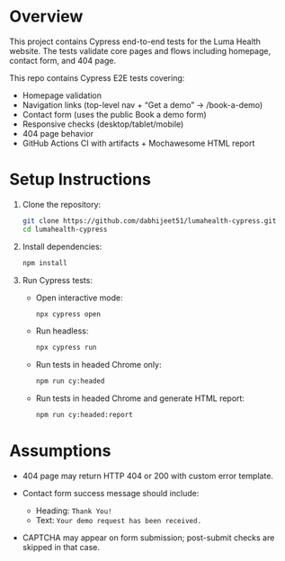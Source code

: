 # Overview

This project contains Cypress end-to-end tests for the Luma Health website.
The tests validate core pages and flows including homepage, contact form, and 404 page.

This repo contains Cypress E2E tests covering:

- Homepage validation
- Navigation links (top-level nav + “Get a demo” → /book-a-demo)
- Contact form (uses the public Book a demo form)
- Responsive checks (desktop/tablet/mobile)
- 404 page behavior
- GitHub Actions CI with artifacts + Mochawesome HTML report

# Setup Instructions

1. Clone the repository:

   ```bash
   git clone https://github.com/dabhijeet51/lumahealth-cypress.git
   cd lumahealth-cypress
   ```

2. Install dependencies:

   ```bash
   npm install
   ```

3. Run Cypress tests:

   - Open interactive mode:

     ```bash
     npx cypress open
     ```

   - Run headless:

     ```bash
     npx cypress run
     ```

   - Run tests in headed Chrome only:

     ```bash
     npm run cy:headed
     ```

   - Run tests in headed Chrome and generate HTML report:

     ```bash
     npm run cy:headed:report
     ```

# Assumptions

- 404 page may return HTTP 404 or 200 with custom error template.
- Contact form success message should include:

  - Heading: `Thank You!`
  - Text: `Your demo request has been received.`

- CAPTCHA may appear on form submission; post-submit checks are skipped in that case.
